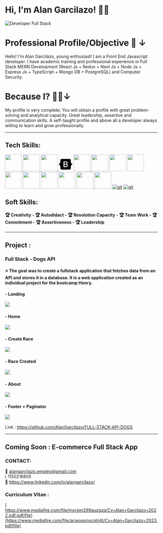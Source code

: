 #  Hi, I'm Alan Garcilazo! 👋👋

![Developer Full Stack](https://static.platzi.com/media/blog/mern-stack-284eedb6-ee6b-4441-b181-5064a453a15a.png)


# Professional Profile/Objective 👀 ↓
Hello! I'm Alan Garcilazo, young enthusiast! I am a Front End Javascript developer. I have academic training and professional experience in Full Stack MERN Development (React Js + Redux + Next Js + Node Js + Express Js + TypeScript + Mongo DB + PostgreSQL) and Computer Security.

# Because I? 🤷‍♂️↓
My profile is very complete; You will obtain a profile with great problem-solving and analytical capacity. Great leadership, assertive and communication skills. A self-taught profile and above all a developer always willing to learn and grow professionally.

------------
## Tech Skills:
<a href="https://developer.mozilla.org/es/docs/Web/HTML"><img src="https://raw.githubusercontent.com/yurijserrano/Github-Profile-Readme-Logos/master/others/html.svg"  height="55" width="55" >
<a href="https://developer.mozilla.org/es/docs/Web/CSS"><img src="https://raw.githubusercontent.com/yurijserrano/Github-Profile-Readme-Logos/master/others/css.svg"  height="55" width="55" > 
<a href="https://sass-lang.com/" ><img src="https://upload.wikimedia.org/wikipedia/commons/thumb/9/96/Sass_Logo_Color.svg/1200px-Sass_Logo_Color.svg.png" height="55" width="55">
<a href="https://getbootstrap.com/"><img src="https://raw.githubusercontent.com/devicons/devicon/9f4f5cdb393299a81125eb5127929ea7bfe42889/icons/bootstrap/bootstrap-plain.svg" alt="Bootstrap" width="45" height="45"/></a>
<a href="https://mui.com/"><img src="https://mui.com/static/logo.png"  height="55" width="55" > 
<a href="https://developer.mozilla.org/es/docs/Web/JavaScript"><img src="https://raw.githubusercontent.com/yurijserrano/Github-Profile-Readme-Logos/master/programming%20languages/javascript.svg" height="55" width="55" ></a>
<a href="https://es.reactjs.org/"><img src="https://raw.githubusercontent.com/yurijserrano/Github-Profile-Readme-Logos/master/frameworks/react.svg"  height="55" width="55" ></a>
<a href="https://es.redux.js.org/"><img src="https://raw.githubusercontent.com/yurijserrano/Github-Profile-Readme-Logos/master/frameworks/redux.svg"  height="55" width="55" ></a>
<a href="https://nodejs.org/es/"><img src="https://raw.githubusercontent.com/yurijserrano/Github-Profile-Readme-Logos/master/frameworks/nodejs.svg"  height="55" width="55" ></a> 
<a href="https://expressjs.com/"><img src="https://www.dailyupblog.com/wp-content/uploads/node_express.jpg" width="55" height="55" ></a>
<a href="https://www.typescriptlang.org/"><img src="https://raw.githubusercontent.com/yurijserrano/Github-Profile-Readme-Logos/master/programming%20languages/typescript.svg" height="55" width="55" ></a>
<a href="https://www.postgresql.org/"><img src="https://raw.githubusercontent.com/yurijserrano/Github-Profile-Readme-Logos/master/databases/postgresql.svg"  height="55" width="55" ></a>
<a href="https://www.mysql.com/"><img src="https://www.iped.com.br/img/cursos/56207.jpg" height="55" width="55">
<a href="https://sequelize.org/"><img src="https://camo.githubusercontent.com/c7df0ed52a480ff725aac7ac3a11c8aedb6f60ea8ab01929c6adea9903589222/68747470733a2f2f63646e2e69636f6e2d69636f6e732e636f6d2f69636f6e73322f323130372f504e472f3531322f66696c655f747970655f73657175656c697a655f69636f6e5f3133303137332e706e67"  height="55" width="55" ></a>
<a href="https://www.mongodb.com/es"><img src="https://www.cloudsavvyit.com/p/uploads/2021/07/f5932bc2.jpg?width=1198&trim=1,1&bg-color=000&pad=1,1" alt="git" width="55" height="55"/></a>
<a href="https://git-scm.com/"><img src="https://www.vectorlogo.zone/logos/git-scm/git-scm-icon.svg" alt="git" width="55" height="55"/></a>
## Soft Skills:
#### 🏆 Creativity - 🏆 Autodidact - 🏆 Resolution Capacity - 🏆 Team Work - 🏆 Commitment - 🏆 Assertiveness - 🏆 Leadership

------------

## Project :
### Full Stack - Dogs API
#### ⭐ The goal was to create a fullstack application that fetches data from an API and stores it in a database. It is a web application created as an individual project for the bootcamp Henry.
 
#### - Landing
![](https://i.pinimg.com/originals/21/42/d3/2142d3b04d5a37d06c2a813182a101b9.jpg)
#### - Home
![](https://i.pinimg.com/originals/48/7a/d0/487ad010b2f73112a92344352dd0c13b.jpg)
#### - Create Race
![](https://i.pinimg.com/originals/71/78/b8/7178b870d91b0686d81023fbcecde5c5.jpg)
#### - Race Created
![](https://i.pinimg.com/originals/82/c1/74/82c1741beefc6297cab462d756082d25.jpg)
#### - About
![](https://i.pinimg.com/originals/71/a2/bd/71a2bdbbf73ec6503411fcda26811933.jpg)
#### - Footer + Paginator
![](https://i.pinimg.com/originals/f4/cd/68/f4cd687cacb2cd3887ea721536fad362.jpg)

 Link : https://github.com/AlanGarcilazo/FULL-STACK-API-DOGS
  
------------ 
 Coming Soon : E-commerce Full Stack App
------------
### CONTACT:

📧 alangarcilazo.empleo@gmail.com
  <br/>
📞 1150216805
  <br/>
💎 https://www.linkedin.com/in/alangarcilazo/
  
  ### Curriculum Vitae : 
  
[ https://www.mediafire.com/file/mxrsim299auzgzq/Cv+Alan+Garcilazo+2022.pdf.pdf/file](https://www.mediafire.com/file/acwoqonscqtij4t/Cv+Alan+Garcilazo+2023.pdf/file)

